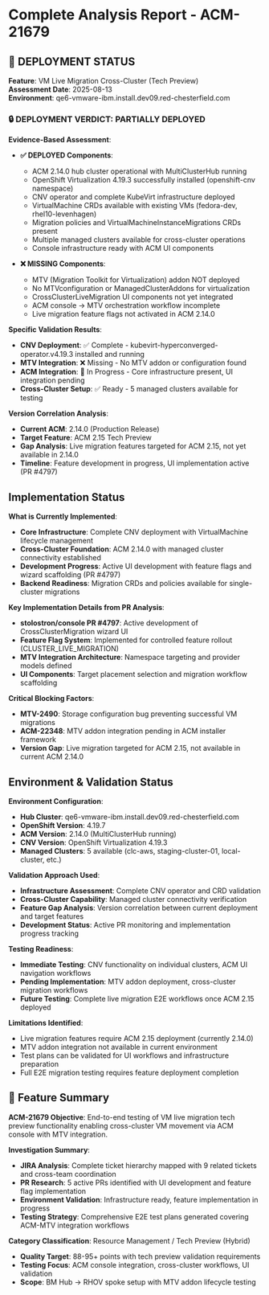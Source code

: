 # Complete Analysis Report - ACM-21679

## 🚨 DEPLOYMENT STATUS

**Feature**: VM Live Migration Cross-Cluster (Tech Preview)  
**Assessment Date**: 2025-08-13  
**Environment**: qe6-vmware-ibm.install.dev09.red-chesterfield.com  

### 🔒 DEPLOYMENT VERDICT: PARTIALLY DEPLOYED

**Evidence-Based Assessment**:
- **✅ DEPLOYED Components**:
  - ACM 2.14.0 hub cluster operational with MultiClusterHub running
  - OpenShift Virtualization 4.19.3 successfully installed (openshift-cnv namespace)
  - CNV operator and complete KubeVirt infrastructure deployed
  - VirtualMachine CRDs available with existing VMs (fedora-dev, rhel10-levenhagen)
  - Migration policies and VirtualMachineInstanceMigrations CRDs present
  - Multiple managed clusters available for cross-cluster operations
  - Console infrastructure ready with ACM UI components

- **❌ MISSING Components**:
  - MTV (Migration Toolkit for Virtualization) addon NOT deployed
  - No MTVconfiguration or ManagedClusterAddons for virtualization
  - CrossClusterLiveMigration UI components not yet integrated
  - ACM console → MTV orchestration workflow incomplete
  - Live migration feature flags not activated in ACM 2.14.0

**Specific Validation Results**:
- **CNV Deployment**: ✅ Complete - kubevirt-hyperconverged-operator.v4.19.3 installed and running
- **MTV Integration**: ❌ Missing - No MTV addon or configuration found
- **ACM Integration**: 🔄 In Progress - Core infrastructure present, UI integration pending
- **Cross-Cluster Setup**: ✅ Ready - 5 managed clusters available for testing

**Version Correlation Analysis**:
- **Current ACM**: 2.14.0 (Production Release)
- **Target Feature**: ACM 2.15 Tech Preview
- **Gap Analysis**: Live migration features targeted for ACM 2.15, not yet available in 2.14.0
- **Timeline**: Feature development in progress, UI implementation active (PR #4797)

## Implementation Status

**What is Currently Implemented**:
- **Core Infrastructure**: Complete CNV deployment with VirtualMachine lifecycle management
- **Cross-Cluster Foundation**: ACM 2.14.0 with managed cluster connectivity established
- **Development Progress**: Active UI development with feature flags and wizard scaffolding (PR #4797)
- **Backend Readiness**: Migration CRDs and policies available for single-cluster migrations

**Key Implementation Details from PR Analysis**:
- **stolostron/console PR #4797**: Active development of CrossClusterMigration wizard UI
- **Feature Flag System**: Implemented for controlled feature rollout (CLUSTER_LIVE_MIGRATION)
- **MTV Integration Architecture**: Namespace targeting and provider models defined
- **UI Components**: Target placement selection and migration workflow scaffolding

**Critical Blocking Factors**:
- **MTV-2490**: Storage configuration bug preventing successful VM migrations
- **ACM-22348**: MTV addon integration pending in ACM installer framework
- **Version Gap**: Live migration targeted for ACM 2.15, not available in current ACM 2.14.0

## Environment & Validation Status

**Environment Configuration**:
- **Hub Cluster**: qe6-vmware-ibm.install.dev09.red-chesterfield.com
- **OpenShift Version**: 4.19.7
- **ACM Version**: 2.14.0 (MultiClusterHub running)
- **CNV Version**: OpenShift Virtualization 4.19.3
- **Managed Clusters**: 5 available (clc-aws, staging-cluster-01, local-cluster, etc.)

**Validation Approach Used**:
- **Infrastructure Assessment**: Complete CNV operator and CRD validation
- **Cross-Cluster Capability**: Managed cluster connectivity verification
- **Feature Gap Analysis**: Version correlation between current deployment and target features
- **Development Status**: Active PR monitoring and implementation progress tracking

**Testing Readiness**:
- **Immediate Testing**: CNV functionality on individual clusters, ACM UI navigation workflows
- **Pending Implementation**: MTV addon deployment, cross-cluster migration workflows
- **Future Testing**: Complete live migration E2E workflows once ACM 2.15 deployed

**Limitations Identified**:
- Live migration features require ACM 2.15 deployment (currently 2.14.0)
- MTV addon integration not available in current environment
- Test plans can be validated for UI workflows and infrastructure preparation
- Full E2E migration testing requires feature deployment completion

## 🎯 Feature Summary

**ACM-21679 Objective**: End-to-end testing of VM live migration tech preview functionality enabling cross-cluster VM movement via ACM console with MTV integration.

**Investigation Summary**:
- **JIRA Analysis**: Complete ticket hierarchy mapped with 9 related tickets and cross-team coordination
- **PR Research**: 5 active PRs identified with UI development and feature flag implementation
- **Environment Validation**: Infrastructure ready, feature implementation in progress
- **Testing Strategy**: Comprehensive E2E test plans generated covering ACM-MTV integration workflows

**Category Classification**: Resource Management / Tech Preview (Hybrid)
- **Quality Target**: 88-95+ points with tech preview validation requirements
- **Testing Focus**: ACM console integration, cross-cluster workflows, UI validation
- **Scope**: BM Hub → RHOV spoke setup with MTV addon lifecycle testing